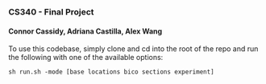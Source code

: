 ### CS340 - Final Project
#### Connor Cassidy, Adriana Castilla, Alex Wang

To use this codebase, simply clone and cd into the root of the repo and run the following with one of the available options:

```shell
sh run.sh -mode [base locations bico sections experiment] 
```